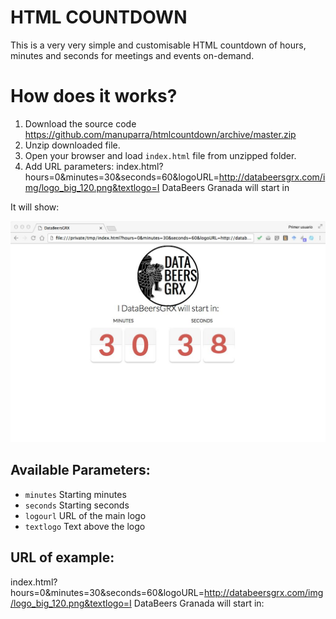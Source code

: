 # HTML COUNTDOWN
This is a very very simple and customisable HTML countdown of hours, minutes and seconds for meetings and events on-demand.

# How does it works?

1. Download the source code https://github.com/manuparra/htmlcountdown/archive/master.zip
2. Unzip downloaded file.
3. Open your browser and load ``index.html`` file from unzipped folder.
4. Add URL parameters: index.html?hours=0&minutes=30&seconds=60&logoURL=http://databeersgrx.com/img/logo_big_120.png&textlogo=I DataBeers Granada will start in

It  will show:

![example](https://github.com/manuparra/htmlcountdown/raw/master/imgs/example1.jpg)

## Available Parameters:

* ``minutes`` Starting minutes
* ``seconds`` Starting seconds
* ``logourl`` URL of the main logo
* ``textlogo`` Text above the logo

## URL of example:

index.html?hours=0&minutes=30&seconds=60&logoURL=http://databeersgrx.com/img/logo_big_120.png&textlogo=I DataBeers Granada will start in:





